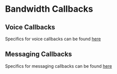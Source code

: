 # Bandwidth Callbacks

## Voice Callbacks

Specifics for voice callbacks can be found [here](voice/bxml/bxmlCallbacks.md)

## Messaging Callbacks

Specifics for messaging callbacks can be found [here](messaging/events/messageEvents.md)
